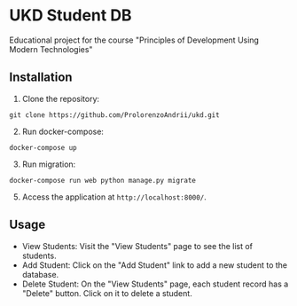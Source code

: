 # UKD Student DB

Educational project for the course "Principles of Development Using Modern Technologies"

## Installation

1. Clone the repository:

`git clone https://github.com/ProlorenzoAndrii/ukd.git`

2. Run docker-compose:

`docker-compose up`

3. Run migration:

`docker-compose run web python manage.py migrate`

5. Access the application at `http://localhost:8000/`.

## Usage

- View Students: Visit the "View Students" page to see the list of students.
- Add Student: Click on the "Add Student" link to add a new student to the database.
- Delete Student: On the "View Students" page, each student record has a "Delete" button. Click on it to delete a student.
